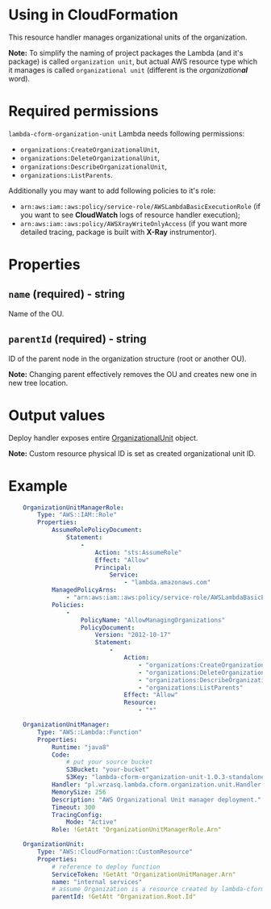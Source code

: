 <!---
# This file is part of the pl.wrzasq.lambda.
#
# @license http://mit-license.org/ The MIT license
# @copyright 2019 © by Rafał Wrzeszcz - Wrzasq.pl.
-->

# Using in CloudFormation

This resource handler manages organizational units of the organization.

**Note:** To simplify the naming of project packages the Lambda (and it's package) is called `organization unit`, but
actual AWS resource type which it manages is called `organizational unit` (different is the _organization**al**_ word).

# Required permissions

`lambda-cform-organization-unit` Lambda needs following permissions:

-   `organizations:CreateOrganizationalUnit`,
-   `organizations:DeleteOrganizationalUnit`,
-   `organizations:DescribeOrganizationalUnit`,
-   `organizations:ListParents`.

Additionally you may want to add following policies to it's role:

-   `arn:aws:iam::aws:policy/service-role/AWSLambdaBasicExecutionRole` (if you want to see **CloudWatch** logs of
resource handler execution);
-   `arn:aws:iam::aws:policy/AWSXrayWriteOnlyAccess` (if you want more detailed tracing, package is built with
**X-Ray** instrumentor).

# Properties

## `name` (required) - string

Name of the OU.

## `parentId` (required) - string

ID of the parent node in the organization structure (root or another OU).

**Note:** Changing parent effectively removes the OU and creates new one in new tree location.

# Output values

Deploy handler exposes entire
[OrganizationalUnit](https://docs.aws.amazon.com/AWSJavaSDK/latest/javadoc/com/amazonaws/services/organizations/model/OrganizationalUnit.html)
object.

**Note:** Custom resource physical ID is set as created organizational unit ID.

# Example

```yaml
    OrganizationUnitManagerRole:
        Type: "AWS::IAM::Role"
        Properties:
            AssumeRolePolicyDocument:
                Statement:
                    -
                        Action: "sts:AssumeRole"
                        Effect: "Allow"
                        Principal:
                            Service:
                                - "lambda.amazonaws.com"
            ManagedPolicyArns:
                - "arn:aws:iam::aws:policy/service-role/AWSLambdaBasicExecutionRole"
            Policies:
                -
                    PolicyName: "AllowManagingOrganizations"
                    PolicyDocument:
                        Version: "2012-10-17"
                        Statement:
                            -
                                Action:
                                    - "organizations:CreateOrganizationalUnit"
                                    - "organizations:DeleteOrganizationalUnit"
                                    - "organizations:DescribeOrganizationalUnit"
                                    - "organizations:ListParents"
                                Effect: "Allow"
                                Resource:
                                    - "*"

    OrganizationUnitManager:
        Type: "AWS::Lambda::Function"
        Properties:
            Runtime: "java8"
            Code:
                # put your source bucket
                S3Bucket: "your-bucket"
                S3Key: "lambda-cform-organization-unit-1.0.3-standalone.jar"
            Handler: "pl.wrzasq.lambda.cform.organization.unit.Handler::handle"
            MemorySize: 256
            Description: "AWS Organizational Unit manager deployment."
            Timeout: 300
            TracingConfig:
                Mode: "Active"
            Role: !GetAtt "OrganizationUnitManagerRole.Arn"

    OrganizationUnit:
        Type: "AWS::CloudFormation::CustomResource"
        Properties:
            # reference to deploy function
            ServiceToken: !GetAtt "OrganizationUnitManager.Arn"
            name: "internal services"
            # assume Organization is a resource created by lambda-cform-organization handler
            parentId: !GetAtt "Organization.Root.Id"
```
